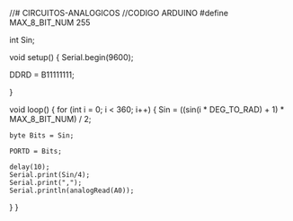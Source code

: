 //# CIRCUITOS-ANALOGICOS
//CODIGO ARDUINO
#define MAX_8_BIT_NUM    255

int Sin;

void setup() {
  Serial.begin(9600);

  DDRD = B11111111;

}

void loop() {
  for (int i = 0; i < 360; i++) {
    Sin = ((sin(i * DEG_TO_RAD) + 1) * MAX_8_BIT_NUM) / 2;

    byte Bits = Sin;

    PORTD = Bits;

    delay(10);
    Serial.print(Sin/4);
    Serial.print(",");
    Serial.println(analogRead(A0));
  }
}
